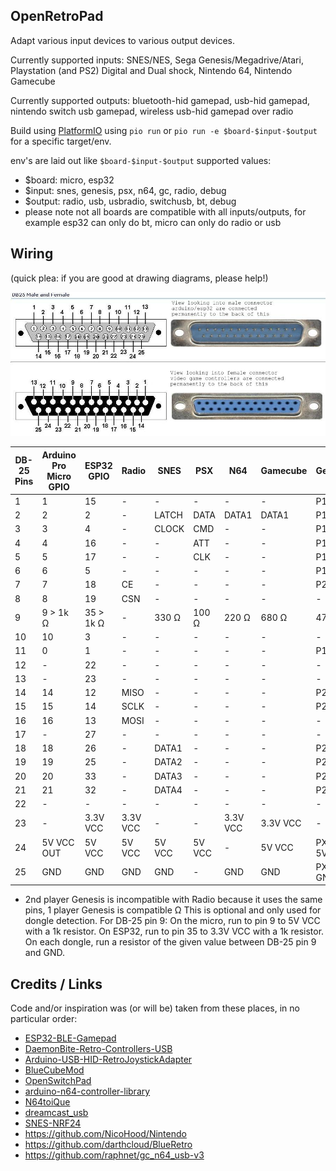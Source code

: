 OpenRetroPad
------------

Adapt various input devices to various output devices.

Currently supported inputs: SNES/NES, Sega Genesis/Megadrive/Atari, Playstation (and PS2) Digital and Dual shock, Nintendo 64, Nintendo Gamecube

Currently supported outputs: bluetooth-hid gamepad, usb-hid gamepad, nintendo switch usb gamepad, wireless usb-hid gamepad over radio

Build using [PlatformIO](https://platformio.org/) using `pio run` or `pio run -e $board-$input-$output` for a specific target/env.

env's are laid out like `$board-$input-$output`
supported values:
  * $board: micro, esp32
  * $input: snes, genesis, psx, n64, gc, radio, debug
  * $output: radio, usb, usbradio, switchusb, bt, debug
  * please note not all boards are compatible with all inputs/outputs, for example esp32 can only do bt, micro can only do radio or usb

Wiring
------

(quick plea: if you are good at drawing diagrams, please help!)

![DB-25 Pinout](images/db25pins.jpg)

| DB-25 Pins    | Arduino Pro Micro GPIO | ESP32 GPIO | Radio    | SNES   | PSX    | N64      | Gamecube | Genesis     |
|---------------|------------------------|------------|----------|--------|--------|----------|----------|-------------|
|  1            |  1                     | 15         | -        | -      | -      | -        | -        | P1-1        |
|  2            |  2                     |  2         | -        | LATCH  | DATA   | DATA1    | DATA1    | P1-3        |
|  3            |  3                     |  4         | -        | CLOCK  | CMD    | -        | -        | P1-4        |
|  4            |  4                     | 16         | -        | -      | ATT    | -        | -        | P1-6        |
|  5            |  5                     | 17         | -        | -      | CLK    | -        | -        | P1-7        |
|  6            |  6                     |  5         | -        | -      | -      | -        | -        | P1-9        |
|  7            |  7                     | 18         | CE       | -      | -      | -        | -        | P2-7*       |
|  8            |  8                     | 19         | CSN      | -      | -      | -        | -        | -           |
|  9            |  9 > 1k Ω              | 35 > 1k Ω  | -        | 330 Ω  | 100 Ω  | 220 Ω    | 680 Ω    | 470 Ω       |
| 10            | 10                     |  3         | -        | -      | -      | -        | -        | -           |
| 11            |  0                     |  1         | -        | -      | -      | -        | -        | P1-2        |
| 12            | -                      | 22         | -        | -      | -      | -        | -        | -           |
| 13            | -                      | 23         | -        | -      | -      | -        | -        | -           |
| 14            | 14                     | 12         | MISO     | -      | -      | -        | -        | P2-6*       |
| 15            | 15                     | 14         | SCLK     | -      | -      | -        | -        | P2-9*       |
| 16            | 16                     | 13         | MOSI     | -      | -      | -        | -        | -           |
| 17            | -                      | 27         | -        | -      | -      | -        | -        | -           |
| 18            | 18                     | 26         | -        | DATA1  | -      | -        | -        | P2-1        |
| 19            | 19                     | 25         | -        | DATA2  | -      | -        | -        | P2-2        |
| 20            | 20                     | 33         | -        | DATA3  | -      | -        | -        | P2-3        |
| 21            | 21                     | 32         | -        | DATA4  | -      | -        | -        | P2-4        |
| 22            | -                      | -          | -        | -      | -      | -        | -        | -           |
| 23            | -                      | 3.3V VCC   | 3.3V VCC | -      | -      | 3.3V VCC | 3.3V VCC | -           |
| 24            | 5V VCC OUT             | 5V VCC     | 5V VCC   | 5V VCC | 5V VCC | -        | 5V VCC   | PX-5 5V VCC |
| 25            | GND                    | GND        | GND      | GND    | -      | GND      | GND      | PX-8 GND    |

* 2nd player Genesis is incompatible with Radio because it uses the same pins, 1 player Genesis is compatible
Ω This is optional and only used for dongle detection. For DB-25 pin 9: On the micro, run to pin 9 to 5V VCC with a 1k resistor. On ESP32, run to pin 35 to 3.3V VCC with a 1k resistor.  On each dongle, run a resistor of the given value between DB-25 pin 9 and GND.

Credits / Links
---------------

Code and/or inspiration was (or will be) taken from these places, in no particular order:

  * [ESP32-BLE-Gamepad](https://github.com/lemmingDev/ESP32-BLE-Gamepad)
  * [DaemonBite-Retro-Controllers-USB](https://github.com/MickGyver/DaemonBite-Retro-Controllers-USB)
  * [Arduino-USB-HID-RetroJoystickAdapter](https://github.com/mcgurk/Arduino-USB-HID-RetroJoystickAdapter)
  * [BlueCubeMod](https://github.com/NathanReeves/BlueCubeMod)
  * [OpenSwitchPad](https://github.com/agustincampeny/OpenSwitchPad)
  * [arduino-n64-controller-library](https://github.com/pothos/arduino-n64-controller-library)
  * [N64toiQue](https://github.com/mnzlmstr/N64toiQue)
  * [dreamcast_usb](https://github.com/raphnet/dreamcast_usb)
  * [SNES-NRF24](https://github.com/baldengineer/SNES-NRF24)
  * https://github.com/NicoHood/Nintendo
  * https://github.com/darthcloud/BlueRetro
  * https://github.com/raphnet/gc_n64_usb-v3
